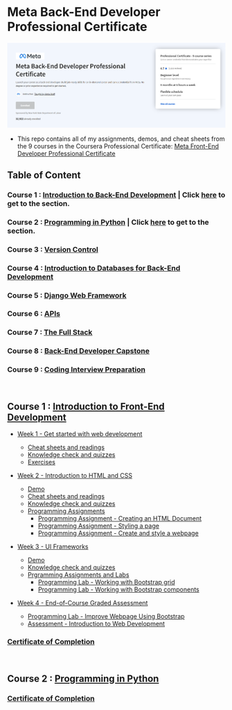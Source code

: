 # Meta Back-End Developer Professional Certificate

![](https://github.com/kai-ion/Meta-Back-End-Developer/blob/main/master_head.PNG)

- This repo contains all of my assignments, demos, and cheat sheets from the 9 courses in the Coursera Professional Certificate: [Meta Front-End Developer Professional Certificate](https://www.coursera.org/professional-certificates/meta-back-end-developer)

## Table of Content

### Course 1 : [Introduction to Back-End Development](https://www.coursera.org/learn/introduction-to-back-end-development?specialization=meta-back-end-developer) | Click [here](#course-one) to get to the section.

### Course 2 : [Programming in Python](https://www.coursera.org/learn/programming-in-python?specialization=meta-back-end-developer) | Click [here](#course-two) to get to the section.

### Course 3 : [Version Control](https://www.coursera.org/learn/introduction-to-version-control?specialization=meta-back-end-developer)

### Course 4 : [Introduction to Databases for Back-End Development](https://www.coursera.org/learn/intro-to-databases-back-end-development?specialization=meta-back-end-developer)

### Course 5 : [Django Web Framework](https://www.coursera.org/learn/django-web-framework?specialization=meta-back-end-developer)

### Course 6 : [APIs](https://www.coursera.org/learn/apis?specialization=meta-back-end-developer)

### Course 7 : [The Full Stack](https://www.coursera.org/learn/the-full-stack?specialization=meta-back-end-developer)

### Course 8 : [Back-End Developer Capstone](https://www.coursera.org/learn/back-end-developer-capstone?specialization=meta-back-end-developer)

### Course 9 : [Coding Interview Preparation](https://www.coursera.org/learn/coding-interview-preparation?specialization=meta-back-end-developer)

<br>

<a id="course-one"></a>

## Course 1 : [Introduction to Front-End Development](https://github.com/kai-ion/Meta-Back-End-Developer/tree/main/Course%201%20-%20Introduction%20to%20Back-End%20Development)

- [Week 1 - Get started with web development](https://github.com/kai-ion/Meta-Back-End-Developer/tree/main/Course%201%20-%20Introduction%20to%20Back-End%20Development/Week%201%20-%20Get%20started%20with%20web%20development)

  - [Cheat sheets and readings](https://github.com/kai-ion/Meta-Back-End-Developer/tree/main/Course%201%20-%20Introduction%20to%20Back-End%20Development/Week%201%20-%20Get%20started%20with%20web%20development/1.cheat-sheets)
  - [Knowledge check and quizzes](https://github.com/kai-ion/Meta-Back-End-Developer/tree/main/Course%201%20-%20Introduction%20to%20Back-End%20Development/Week%201%20-%20Get%20started%20with%20web%20development/2.knowledge-checks)
  - [Exercises](https://github.com/kai-ion/Meta-Back-End-Developer/tree/main/Course%201%20-%20Introduction%20to%20Back-End%20Development/Week%201%20-%20Get%20started%20with%20web%20development/3.exercises/examine_the_page)

- [Week 2 - Introduction to HTML and CSS](https://github.com/kai-ion/Meta-Back-End-Developer/tree/main/Course%201%20-%20Introduction%20to%20Back-End%20Development/Week%202%20-%20Introduction%20to%20HTML%20and%20CSS)

  - [Demo](https://github.com/kai-ion/Meta-Back-End-Developer/tree/main/Course%201%20-%20Introduction%20to%20Back-End%20Development/Week%202%20-%20Introduction%20to%20HTML%20and%20CSS/1.demos)
  - [Cheat sheets and readings](https://github.com/kai-ion/Meta-Back-End-Developer/tree/main/Course%201%20-%20Introduction%20to%20Back-End%20Development/Week%202%20-%20Introduction%20to%20HTML%20and%20CSS/2.cheat-sheets)
  - [Knowledge check and quizzes](https://github.com/kai-ion/Meta-Back-End-Developer/tree/main/Course%201%20-%20Introduction%20to%20Back-End%20Development/Week%202%20-%20Introduction%20to%20HTML%20and%20CSS/3.knowledge-checks)
  - [Programming Assignments](https://github.com/kai-ion/Meta-Back-End-Developer/tree/main/Course%201%20-%20Introduction%20to%20Back-End%20Development/Week%202%20-%20Introduction%20to%20HTML%20and%20CSS/4.exercises)
    - [Programming Assignment - Creating an HTML Document](https://github.com/kai-ion/Meta-Back-End-Developer/tree/main/Course%201%20-%20Introduction%20to%20Back-End%20Development/Week%202%20-%20Introduction%20to%20HTML%20and%20CSS/4.exercises/1.programming-assignment-creating-an-html-document)
    - [Programming Assignment - Styling a page](https://github.com/kai-ion/Meta-Back-End-Developer/tree/main/Course%201%20-%20Introduction%20to%20Back-End%20Development/Week%202%20-%20Introduction%20to%20HTML%20and%20CSS/4.exercises/2.programming-assignment-styling-a-page)
    - [Programming Assignment - Create and style a webpage](https://github.com/kai-ion/Meta-Back-End-Developer/tree/main/Course%201%20-%20Introduction%20to%20Back-End%20Development/Week%202%20-%20Introduction%20to%20HTML%20and%20CSS/4.exercises/3.programming-assignment-create-and-style-a-webpage)

- [Week 3 - UI Frameworks](https://github.com/kai-ion/Meta-Back-End-Developer/tree/main/Course%201%20-%20Introduction%20to%20Back-End%20Development/Week%203%20-%20UI%20Frameworks)

  - [Demo](https://github.com/kai-ion/Meta-Back-End-Developer/tree/main/Course%201%20-%20Introduction%20to%20Back-End%20Development/Week%203%20-%20UI%20Frameworks/1.demos)
  - [Knowledge check and quizzes](https://github.com/kai-ion/Meta-Back-End-Developer/tree/main/Course%201%20-%20Introduction%20to%20Back-End%20Development/Week%203%20-%20UI%20Frameworks/2.knowledge-checks)
  - [Prgramming Assignments and Labs](https://github.com/kai-ion/Meta-Back-End-Developer/tree/main/Course%201%20-%20Introduction%20to%20Back-End%20Development/Week%203%20-%20UI%20Frameworks/3.exercises)
    - [Programming Lab - Working with Bootstrap grid](https://github.com/kai-ion/Meta-Back-End-Developer/tree/main/Course%201%20-%20Introduction%20to%20Back-End%20Development/Week%203%20-%20UI%20Frameworks/3.exercises/1.lab-working-with-bootstrap-grid)
    - [Programming Lab - Working with Bootstrap components](https://github.com/kai-ion/Meta-Back-End-Developer/tree/main/Course%201%20-%20Introduction%20to%20Back-End%20Development/Week%203%20-%20UI%20Frameworks/3.exercises/1.lab-working-with-bootstrap-grid)

- [Week 4 - End-of-Course Graded Assessment](https://github.com/kai-ion/Meta-Back-End-Developer/tree/main/Course%201%20-%20Introduction%20to%20Back-End%20Development/Week%204%20-%20End-of-Course%20Graded%20Assessment)

  - [Programming Lab - Improve Webpage Using Bootstrap](https://github.com/kai-ion/Meta-Back-End-Developer/tree/main/Course%201%20-%20Introduction%20to%20Back-End%20Development/Week%204%20-%20End-of-Course%20Graded%20Assessment/1.lab-improve-your-bio-page-with-bootstrap)
  - [Assessment - Introduction to Web Development](https://github.com/kai-ion/Meta-Back-End-Developer/tree/main/Course%201%20-%20Introduction%20to%20Back-End%20Development/Week%204%20-%20End-of-Course%20Graded%20Assessment/2.Assessment)

### [Certificate of Completion](https://coursera.org/share/e2f3f99fac3d4b7a53e08011e6545ffe)

<br/>

<a id="course-two"></a>

## Course 2 : [Programming in Python](https://www.coursera.org/learn/programming-in-python?specialization=meta-back-end-developer)

### [Certificate of Completion](https://www.coursera.org/account/accomplishments/verify/5M4ZAWAVUJSA)

<br/>
